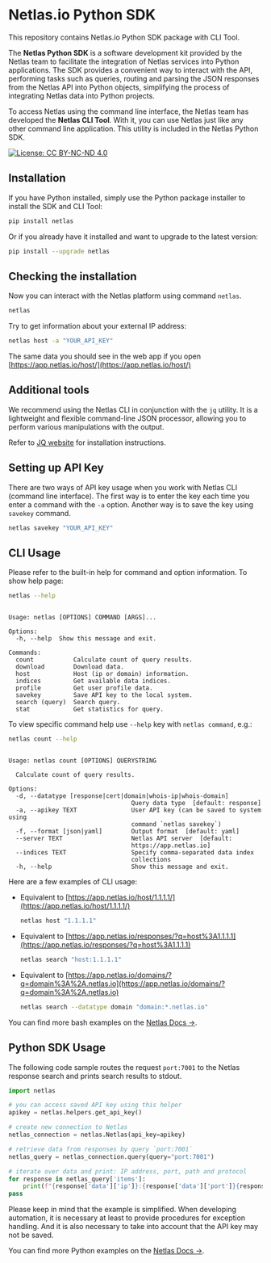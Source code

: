 # Netlas.io Python SDK

This repository contains Netlas.io Python SDK package with CLI Tool.

The __Netlas Python SDK__ is a software development kit provided by the Netlas team to facilitate the integration of Netlas services into Python applications. The SDK provides a convenient way to interact with the API, performing tasks such as queries, routing and parsing the JSON responses from the Netlas API into Python objects, simplifying the process of integrating Netlas data into Python projects.

To access Netlas using the command line interface, the Netlas team has developed the __Netlas CLI Tool__. With it, you can use Netlas just like any other command line application. This utility is included in the Netlas Python SDK.

<span class="hidden">[![License: CC BY-NC-ND 4.0](https://img.shields.io/badge/License-CC%20BY--NC--ND%204.0-lightgrey.svg)](https://creativecommons.org/licenses/by-nc-nd/4.0/)</span>

## Installation

If you have Python installed, simply use the Python package installer to install the SDK and CLI Tool:

``` bash
pip install netlas
```

Or if you already have it installed and want to upgrade to the latest version:

``` bash
pip install --upgrade netlas
```

## Checking the installation

Now you can interact with the Netlas platform using command `netlas`.

``` bash
netlas
```

Try to get information about your external IP address:

``` bash
netlas host -a "YOUR_API_KEY"
```

The same data you should see in the web app if you open [https://app.netlas.io/host/](https://app.netlas.io/host/)

## Additional tools

We recommend using the Netlas CLI in conjunction with the `jq` utility. It is a lightweight and flexible command-line JSON processor, allowing you to perform various manipulations with the output.

Refer to [JQ website](https://jqlang.github.io/jq/download/) for installation instructions.

## Setting up API Key

There are two ways of API key usage when you work with Netlas CLI (command line interface). The first way is to enter the key each time you enter a command with the `-a` option. Another way is to save the key using `savekey` command.

``` bash
netlas savekey "YOUR_API_KEY"
```

## CLI Usage

Please refer to the built-in help for command and option information. To show help page:

```` bash
netlas --help
````
``` { class="no-copy" }

Usage: netlas [OPTIONS] COMMAND [ARGS]...

Options:
  -h, --help  Show this message and exit.

Commands:
  count           Calculate count of query results.
  download        Download data.
  host            Host (ip or domain) information.
  indices         Get available data indices.
  profile         Get user profile data.
  savekey         Save API key to the local system.
  search (query)  Search query.
  stat            Get statistics for query.
```

To view specific command help use `--help` key with `netlas command`, e.g.:

```` bash
netlas count --help
````
``` { class="no-copy" }

Usage: netlas count [OPTIONS] QUERYSTRING

  Calculate count of query results.

Options:
  -d, --datatype [response|cert|domain|whois-ip|whois-domain]
                                  Query data type  [default: response]
  -a, --apikey TEXT               User API key (can be saved to system using
                                  command `netlas savekey`)
  -f, --format [json|yaml]        Output format  [default: yaml]
  --server TEXT                   Netlas API server  [default:
                                  https://app.netlas.io]
  --indices TEXT                  Specify comma-separated data index
                                  collections
  -h, --help                      Show this message and exit.
```

Here are a few examples of CLI usage:

- Equivalent to [https://app.netlas.io/host/1.1.1.1/](https://app.netlas.io/host/1.1.1.1/)
  ``` bash
  netlas host "1.1.1.1"			
  ```
- Equivalent to [https://app.netlas.io/responses/?q=host%3A1.1.1.1](https://app.netlas.io/responses/?q=host%3A1.1.1.1)
  ``` bash
  netlas search "host:1.1.1.1"
  ```
- Equivalent to [https://app.netlas.io/domains/?q=domain%3A%2A.netlas.io](https://app.netlas.io/domains/?q=domain%3A%2A.netlas.io)
  ``` bash
  netlas search --datatype domain "domain:*.netlas.io"
  ```

You can find more bash examples on the [Netlas Docs &rarr;](https://docs.netlas.io/automation/).

## Python SDK Usage

The following code sample routes the request `port:7001` to the Netlas response search and prints search results to stdout.

``` python
import netlas

# you can access saved API key using this helper
apikey = netlas.helpers.get_api_key()

# create new connection to Netlas
netlas_connection = netlas.Netlas(api_key=apikey)

# retrieve data from responses by query `port:7001`
netlas_query = netlas_connection.query(query="port:7001")

# iterate over data and print: IP address, port, path and protocol
for response in netlas_query['items']:
    print(f"{response['data']['ip']}:{response['data']['port']}{response['data']['path']} [{response['data']['protocol']}]")
pass
```

Please keep in mind that the example is simplified. When developing automation, it is necessary at least to provide procedures for exception handling. And it is also necessary to take into account that the API key may not be saved.

You can find more Python examples on the [Netlas Docs &rarr;](https://docs.netlas.io/automation/).

